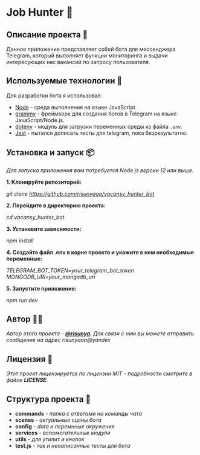 # Job Hunter 🏹

## Описание проекта 📖

Данное приложение представляет собой бота для мессенджера Telegram, который выполняет функции мониторинга и выдачи интересующих нас вакансий по запросу пользователя.

## Используемые технологии 🔨

Для разработки бота я использовал:

- [Node](https://nodejs.org/en) - среда выполнения на языке JavaScript.
- [grammy](https://github.com/grammyjs/grammY) - фреймворк для создания ботов в Telegram на языке JavaScript/Node.js.
- [dotenv](https://github.com/motdotla/dotenv) - модуль для загрузки переменных среды из файла `.env`.
- [Jest](https://jestjs.io/) - пытался дописать тесты для telegram, пока безрезультатно.

## Установка и запуск 📦

*Для запуска приложения вам потребуется Node.js версии 12 или выше.*

**1. Клонируйте репозиторий:**

*git clone https://github.com/risunyaaa/vacansy_hunter_bot*

**2. Перейдите в директорию проекта:**

*cd vacansy_hunter_bot*

**3. Установите зависимости:**

*npm install*

**4. Создайте файл .env в корне проекта и укажите в нем необходимые переменные:**

*TELEGRAM_BOT_TOKEN=your_telegram_bot_token
MONGODB_URI=your_mongodb_uri*

**5. Запустите приложение:**

*npm run dev*

## Автор 🧙🏾

*Автор этого проекта - [**@risunya**](https://github.com/risunya). Для связи с ним вы можете отправить сообщение на адрес risunyaaa@yandex*

## Лицензия 🔦
*Этот проект лицензируется по лицензии MIT - подробности смотрите в файле **LICENSE**.*

## Структура проекта 🧱

+ **сommands** - *папка с ответами на команды чата*
+ **scenes** - *актуальные сцены бота*
+ **config** - *data и перемнные окружения* 
+ **services** - *вспомогательные модули* 
+ **utils** - *для утилит и кнопок* 
+ **test.js** - *так и ненаписанные тесты для бота* 
